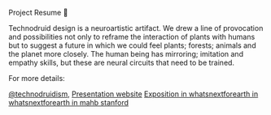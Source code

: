 Project Resume :seedling:

Technodruid design is a neuroartistic artifact. We drew a line of provocation and possibilities not only to reframe the interaction of plants with humans but to suggest a future in which we could feel plants; forests; animals and the planet more closely. The human being has mirroring; imitation and empathy skills, but these are neural circuits that need to be trained.

For more details: 

[@technodruidism](https://www.instagram.com/technodruidism/),
[Presentation website](https://technodruidism.github.io/)
[Exposition in whatsnextforearth in whatsnextforearth in mahb stanford](https://www.whatsnextforearth.com/artists/willian-barela-costa/)
